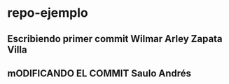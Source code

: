 # repo-ejemplo

## Escribiendo primer commit Wilmar Arley Zapata Villa

## mODIFICANDO EL COMMIT Saulo Andrés